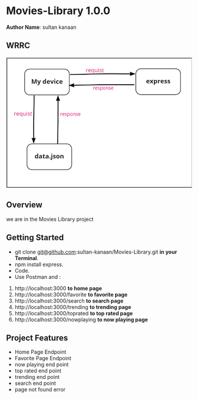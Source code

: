 # Movies-Library 1.0.0

**Author Name**: sultan kanaan

## WRRC
![WRRC](./movieData/webRRC.png)


## Overview
we are in the  Movies Library project

## Getting Started
- git clone git@github.com:sultan-kanaan/Movies-Library.git **in your Terminal**.
- npm install express.
- Code.
- Use Postman and : 
 1. http://localhost:3000 **to home page**
 2. http://localhost:3000/favorite **to favorite page**
 3. http://localhost:3000/search    **to search page**
 4. http://localhost:3000/trending **to trending page**
 5. http://localhost:3000/toprated **to top rated page**
 6. http://localhost:3000/nowplaying **to now playing page**

## Project Features
- Home Page Endpoint
- Favorite Page Endpoint
- now playing end point
- top rated end point
- trending end point
- search end point
- page not found error
